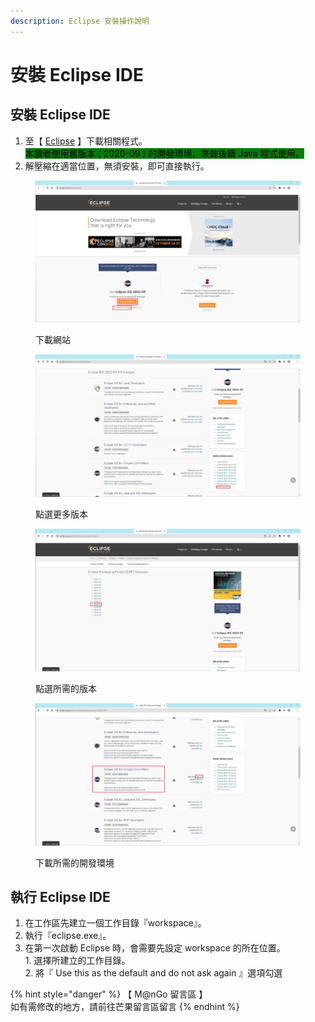 ```yaml
---
description: Eclipse 安裝操作說明
---
```


# 安裝 Eclipse IDE

## 安裝 Eclipse IDE

1. 至【 [Eclipse](https://www.eclipse.org/downloads/) 】下載相關程式。\
   <mark style="background-color:green;">本讀者使用舊版本 ( 2020-09 ) 的開發環境，來做後續 Java 程式使用。</mark>
2. 解壓縮在適當位置，無須安裝，即可直接執行。

<div>

<figure><img src="../../../../../.gitbook/assets/0016.png" alt=""><figcaption><p>下載網站</p></figcaption></figure>

 

<figure><img src="../../../../../.gitbook/assets/0017.png" alt=""><figcaption><p>點選更多版本</p></figcaption></figure>

 

<figure><img src="../../../../../.gitbook/assets/0018.png" alt=""><figcaption><p>點選所需的版本</p></figcaption></figure>

 

<figure><img src="../../../../../.gitbook/assets/0019.png" alt=""><figcaption><p>下載所需的開發環境</p></figcaption></figure>

</div>

## 執行 Eclipse IDE

1. 在工作區先建立一個工作目錄『workspace』。
2. 執行『eclipse.exe』。
3. 在第一次啟動 Eclipse 時，會需要先設定 workspace 的所在位置。\
   1\. 選擇所建立的工作目錄。\
   2\. 將『 Use this as the default and do not ask again 』選項勾選



{% hint style="danger" %}
【 M@nGo 留言區 】\
如有需修改的地方，請前往芒果留言區留言
{% endhint %}
